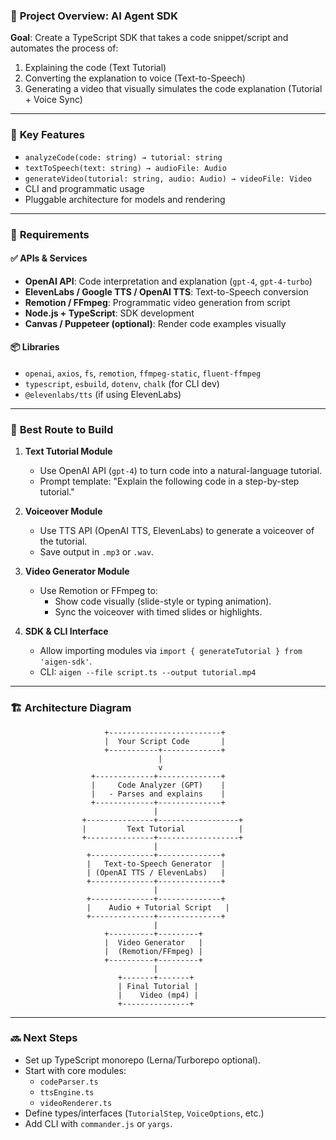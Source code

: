### 📌 **Project Overview: AI Agent SDK**

**Goal**: Create a TypeScript SDK that takes a code snippet/script and automates the process of:
1. Explaining the code (Text Tutorial)
2. Converting the explanation to voice (Text-to-Speech)
3. Generating a video that visually simulates the code explanation (Tutorial + Voice Sync)

---

### 🧩 **Key Features**

- `analyzeCode(code: string) → tutorial: string`
- `textToSpeech(text: string) → audioFile: Audio`
- `generateVideo(tutorial: string, audio: Audio) → videoFile: Video`
- CLI and programmatic usage
- Pluggable architecture for models and rendering

---

### 🔧 **Requirements**

#### ✅ APIs & Services
- **OpenAI API**: Code interpretation and explanation (`gpt-4`, `gpt-4-turbo`)
- **ElevenLabs / Google TTS / OpenAI TTS**: Text-to-Speech conversion
- **Remotion / FFmpeg**: Programmatic video generation from script
- **Node.js + TypeScript**: SDK development
- **Canvas / Puppeteer (optional)**: Render code examples visually

#### 📦 Libraries
- `openai`, `axios`, `fs`, `remotion`, `ffmpeg-static`, `fluent-ffmpeg`
- `typescript`, `esbuild`, `dotenv`, `chalk` (for CLI dev)
- `@elevenlabs/tts` (if using ElevenLabs)

---

### 🧠 **Best Route to Build**

1. **Text Tutorial Module**
   - Use OpenAI API (`gpt-4`) to turn code into a natural-language tutorial.
   - Prompt template: "Explain the following code in a step-by-step tutorial."

2. **Voiceover Module**
   - Use TTS API (OpenAI TTS, ElevenLabs) to generate a voiceover of the tutorial.
   - Save output in `.mp3` or `.wav`.

3. **Video Generator Module**
   - Use Remotion or FFmpeg to:
     - Show code visually (slide-style or typing animation).
     - Sync the voiceover with timed slides or highlights.

4. **SDK & CLI Interface**
   - Allow importing modules via `import { generateTutorial } from 'aigen-sdk'`.
   - CLI: `aigen --file script.ts --output tutorial.mp4`

---

### 🏗️ **Architecture Diagram**

```plaintext
                     +-------------------------+
                     |  Your Script Code       |
                     +-----------+-------------+
                                 |
                                 v
                  +-------------+--------------+
                  |     Code Analyzer (GPT)    |
                  |   - Parses and explains    |
                  +-------------+--------------+
                                |
                +---------------+------------------+
                |         Text Tutorial            |
                +---------------+------------------+
                                |
                 +--------------+--------------+
                 |   Text-to-Speech Generator  |
                 | (OpenAI TTS / ElevenLabs)   |
                 +--------------+--------------+
                                |
                 +--------------+--------------+
                 |    Audio + Tutorial Script   |
                 +--------------+--------------+
                                |
                     +----------+---------+
                     |  Video Generator   |
                     |  (Remotion/FFmpeg) |
                     +----------+---------+
                                |
                        +-------+-------+
                        | Final Tutorial |
                        |    Video (mp4) |
                        +---------------+
```

---

### 🔜 **Next Steps**
- Set up TypeScript monorepo (Lerna/Turborepo optional).
- Start with core modules:
  - `codeParser.ts`
  - `ttsEngine.ts`
  - `videoRenderer.ts`
- Define types/interfaces (`TutorialStep`, `VoiceOptions`, etc.)
- Add CLI with `commander.js` or `yargs`.
